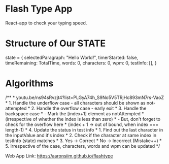 # Flash Type App 
React-app to check your typing speed. 

# Structure of Our STATE
state = {
        selectedParagraph: "Hello World!",
        timerStarted: false,
        timeRemaining: TotalTime,
        words: 0,
        characters: 0,
        wpm: 0,
        testInfo: [],
    }


# Algorithms 

/**
         * youtu.be/ns94sRvzjt4?list=PLGyA74h_S9No5V5TRjHc893mN7rs-VaoZ 
         * 1. Handle the underflow case - all characters should be shown as not-attempted
         * 2. Handle the overflow case - early exit
         * 3. Handle the backspace case
         *      - Mark the [index+1] element as notAttempted
         *        (irrespective of whether the index is less than zero)
         *      - But, don't forget to check for the overflow here
         *        (index + 1 -> out of bound, when index === length-1)
         * 4. Update the status in test info
         *      1. Find out the last character in the inputValue and it's index
         *      2. Check if the character at same index in testInfo (state) matches
         *      3. Yes -> Correct
         *         No  -> Incorrect (Mistake++)
         * 5. Irrespective of the case, characters, words and wpm can be updated
*/





Web App Link: https://aaronsiim.github.io/flashtype 
